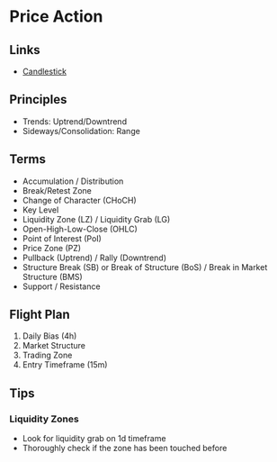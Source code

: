 # Price Action

<!--
Reteste pode acontecer com pavio e com corpo do candle
Mais comum reteste em zonas de candles passados de venda
Sempre verificar perda de minima
Entrada na metade da zona

---
https://www.youtube.com/watch?v=tgEO_FF4n6Y

https://www.youtube.com/c/Fabr%C3%ADcioLorenz
https://www.youtube.com/channel/UCl_kgnFsEqCsXiqRowBCpZA
-->

## Links

- [Candlestick](/trading/candlestick.md)

## Principles

- Trends: Uptrend/Downtrend
- Sideways/Consolidation: Range

## Terms

- Accumulation / Distribution
- Break/Retest Zone
- Change of Character (CHoCH)
- Key Level
- Liquidity Zone (LZ) / Liquidity Grab (LG)
- Open-High-Low-Close (OHLC)
- Point of Interest (PoI)
- Price Zone (PZ)
- Pullback (Uptrend) / Rally (Downtrend)
- Structure Break (SB) or Break of Structure (BoS) / Break in Market Structure (BMS)
- Support / Resistance<!-- / Axis-->
<!--
Break Hook Go (BHG)
News Candle
Red Bar Take Out
-->

## Flight Plan

1. Daily Bias (4h)
2. Market Structure
3. Trading Zone
4. Entry Timeframe (15m)

<!-- ## Checklist

### Daily

- Missing Retest (Pivot)
- Liquidity Grab

### Monday of Week

- Missing Retest (Pivot)

### First Day of Month

- Missing Retest (Pivot) -->

## Tips

### Liquidity Zones

<!--
Stop loss
Stop hunting
Manipulation
-->

- Look for liquidity grab on 1d timeframe
- Thoroughly check if the zone has been touched before
<!-- - Draw a horizontal rectangle from the opening/closing of the candle to the end of the wick -->
